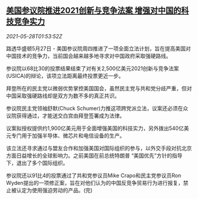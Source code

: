 <!--1622167262000-->
[美国参议院推进2021创新与竞争法案 增强对中国的科技竞争实力](https://cn.reuters.com/article/us-senate-china-tech-bill-0528-idCNKCS2D904S)
------

<div><i>2021-05-28T01:53:52Z</i></div><p>路透华盛顿5月27日 - 美国参议院周四推进了一项全面立法计划，旨在提高美国对中国技术的竞争力，当前国会越来越多地寻求对中国政府采取强硬路线。</p><p>参议院以68比30的投票结果结束了对有关2,500亿美元2021创新与竞争法案(USICA)的辩论，该项立法距离最终投票更近一步。</p><p>拜登所在的民主党以微弱优势掌控美国国会，虽然民主党与共和党分歧严重，但对中国采取强硬路线却是双方为数不多的真正共识。</p><p>参议院民主党领袖舒默(Chuck Schumer)力推这项跨党派立法，议案还必须在众议院获得通过，才能送交白宫由拜登签署成为法律。</p><p>议案拟授权提供约1,900亿美元用于全面增强美国的科技实力，另外拨出540亿美元专门用于加强半导体、微芯片和电信设备的生产。</p><p>该立法还寻求通过与盟友合作和加强美国对国际组织的参与，以外交手段对抗北京方面日益增长的全球影响力。之前美国在前总统特朗普 “美国优先”方针的指导下，退出了多个国际组织。</p><p>参议院还以91比4的投票通过了共和党参议员Mike Crapo和民主党参议员Ron Wyden提出的一项修正案，旨在对他们认为的中国反竞争贸易行为进行报复，禁止被认定为使用强迫劳动的产品。(完)</p>
